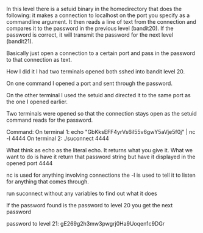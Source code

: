 In this level there is a setuid binary in the homedirectory that does the following: it makes a connection to localhost on the port you specify as a commandline argument. It then reads a line of text from the connection and compares it to the password in the previous level (bandit20). If the password is correct, it will transmit the password for the next level (bandit21).

Basically just open a connection to a certain port and pass in the password to that connection as text.

How I did it I had two terminals opened both sshed into bandit level 20.

On one command I opened a port and sent through the password.

On the other terminal I used the setuid and directed it to the same port as the one I opened earlier.

Two terminals were opened so that the connection stays open as the setuid command reads for the password.




Command: On terminal 1: echo "GbKksEFF4yrVs6il55v6gwY5aVje5f0j" | nc -l 4444
         On terminal 2: ./suconnect 4444

What think as echo as the literal echo. It returns what you give it. What we want to do is have it return that password string but have it displayed in the opened port 4444

nc is used for anything involving connections the -l is used to tell it to listen for anything that comes through.

run suconnect without any variables to find out what it does

If the password found is the password to level 20 you get the next password




password to level 21: gE269g2h3mw3pwgrj0Ha9Uoqen1c9DGr
